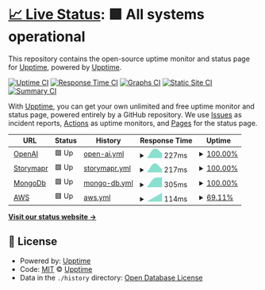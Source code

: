 # [📈 Live Status](https://upptime.github.io/upptime): <!--live status--> **🟩 All systems operational**

This repository contains the open-source uptime monitor and status page for [Upptime](https://upptime.js.org), powered by [Upptime](https://github.com/upptime/upptime).

[![Uptime CI](https://github.com/heymaslo/status/workflows/Uptime%20CI/badge.svg)](https://github.com/heymaslo/status/actions?query=workflow%3A%22Uptime+CI%22)
[![Response Time CI](https://github.com/heymaslo/status/workflows/Response%20Time%20CI/badge.svg)](https://github.com/heymaslo/status/actions?query=workflow%3A%22Response+Time+CI%22)
[![Graphs CI](https://github.com/heymaslo/status/workflows/Graphs%20CI/badge.svg)](https://github.com/heymaslo/status/actions?query=workflow%3A%22Graphs+CI%22)
[![Static Site CI](https://github.com/heymaslo/status/workflows/Static%20Site%20CI/badge.svg)](https://github.com/heymaslo/status/actions?query=workflow%3A%22Static+Site+CI%22)
[![Summary CI](https://github.com/heymaslo/status/workflows/Summary%20CI/badge.svg)](https://github.com/heymaslo/status/actions?query=workflow%3A%22Summary+CI%22)

With [Upptime](https://upptime.js.org), you can get your own unlimited and free uptime monitor and status page, powered entirely by a GitHub repository. We use [Issues](https://github.com/upptime/upptime/issues) as incident reports, [Actions](https://github.com/heymaslo/status/actions) as uptime monitors, and [Pages](https://upptime.github.io/upptime) for the status page.

<!--start: status pages-->
<!-- This summary is generated by Upptime (https://github.com/upptime/upptime) -->
<!-- Do not edit this manually, your changes will be overwritten -->
<!-- prettier-ignore -->
| URL | Status | History | Response Time | Uptime |
| --- | ------ | ------- | ------------- | ------ |
| <img alt="" src="https://favicons.githubusercontent.com/www.openai.com" height="13"> [OpenAI](https://www.openai.com) | 🟩 Up | [open-ai.yml](https://github.com/HeyMaslo/status/commits/HEAD/history/open-ai.yml) | <details><summary><img alt="Response time graph" src="./graphs/open-ai/response-time-week.png" height="20"> 227ms</summary><br><a href="https://heymaslo.github.io/status/history/open-ai"><img alt="Response time 227" src="https://img.shields.io/endpoint?url=https%3A%2F%2Fraw.githubusercontent.com%2FHeyMaslo%2Fstatus%2FHEAD%2Fapi%2Fopen-ai%2Fresponse-time.json"></a><br><a href="https://heymaslo.github.io/status/history/open-ai"><img alt="24-hour response time 227" src="https://img.shields.io/endpoint?url=https%3A%2F%2Fraw.githubusercontent.com%2FHeyMaslo%2Fstatus%2FHEAD%2Fapi%2Fopen-ai%2Fresponse-time-day.json"></a><br><a href="https://heymaslo.github.io/status/history/open-ai"><img alt="7-day response time 227" src="https://img.shields.io/endpoint?url=https%3A%2F%2Fraw.githubusercontent.com%2FHeyMaslo%2Fstatus%2FHEAD%2Fapi%2Fopen-ai%2Fresponse-time-week.json"></a><br><a href="https://heymaslo.github.io/status/history/open-ai"><img alt="30-day response time 227" src="https://img.shields.io/endpoint?url=https%3A%2F%2Fraw.githubusercontent.com%2FHeyMaslo%2Fstatus%2FHEAD%2Fapi%2Fopen-ai%2Fresponse-time-month.json"></a><br><a href="https://heymaslo.github.io/status/history/open-ai"><img alt="1-year response time 227" src="https://img.shields.io/endpoint?url=https%3A%2F%2Fraw.githubusercontent.com%2FHeyMaslo%2Fstatus%2FHEAD%2Fapi%2Fopen-ai%2Fresponse-time-year.json"></a></details> | <details><summary><a href="https://heymaslo.github.io/status/history/open-ai">100.00%</a></summary><a href="https://heymaslo.github.io/status/history/open-ai"><img alt="All-time uptime 100.00%" src="https://img.shields.io/endpoint?url=https%3A%2F%2Fraw.githubusercontent.com%2FHeyMaslo%2Fstatus%2FHEAD%2Fapi%2Fopen-ai%2Fuptime.json"></a><br><a href="https://heymaslo.github.io/status/history/open-ai"><img alt="24-hour uptime 100.00%" src="https://img.shields.io/endpoint?url=https%3A%2F%2Fraw.githubusercontent.com%2FHeyMaslo%2Fstatus%2FHEAD%2Fapi%2Fopen-ai%2Fuptime-day.json"></a><br><a href="https://heymaslo.github.io/status/history/open-ai"><img alt="7-day uptime 100.00%" src="https://img.shields.io/endpoint?url=https%3A%2F%2Fraw.githubusercontent.com%2FHeyMaslo%2Fstatus%2FHEAD%2Fapi%2Fopen-ai%2Fuptime-week.json"></a><br><a href="https://heymaslo.github.io/status/history/open-ai"><img alt="30-day uptime 100.00%" src="https://img.shields.io/endpoint?url=https%3A%2F%2Fraw.githubusercontent.com%2FHeyMaslo%2Fstatus%2FHEAD%2Fapi%2Fopen-ai%2Fuptime-month.json"></a><br><a href="https://heymaslo.github.io/status/history/open-ai"><img alt="1-year uptime 100.00%" src="https://img.shields.io/endpoint?url=https%3A%2F%2Fraw.githubusercontent.com%2FHeyMaslo%2Fstatus%2FHEAD%2Fapi%2Fopen-ai%2Fuptime-year.json"></a></details>
| <img alt="" src="https://favicons.githubusercontent.com/www.storymapr.com" height="13"> [Storymapr](https://www.storymapr.com) | 🟩 Up | [storymapr.yml](https://github.com/HeyMaslo/status/commits/HEAD/history/storymapr.yml) | <details><summary><img alt="Response time graph" src="./graphs/storymapr/response-time-week.png" height="20"> 217ms</summary><br><a href="https://heymaslo.github.io/status/history/storymapr"><img alt="Response time 217" src="https://img.shields.io/endpoint?url=https%3A%2F%2Fraw.githubusercontent.com%2FHeyMaslo%2Fstatus%2FHEAD%2Fapi%2Fstorymapr%2Fresponse-time.json"></a><br><a href="https://heymaslo.github.io/status/history/storymapr"><img alt="24-hour response time 217" src="https://img.shields.io/endpoint?url=https%3A%2F%2Fraw.githubusercontent.com%2FHeyMaslo%2Fstatus%2FHEAD%2Fapi%2Fstorymapr%2Fresponse-time-day.json"></a><br><a href="https://heymaslo.github.io/status/history/storymapr"><img alt="7-day response time 217" src="https://img.shields.io/endpoint?url=https%3A%2F%2Fraw.githubusercontent.com%2FHeyMaslo%2Fstatus%2FHEAD%2Fapi%2Fstorymapr%2Fresponse-time-week.json"></a><br><a href="https://heymaslo.github.io/status/history/storymapr"><img alt="30-day response time 217" src="https://img.shields.io/endpoint?url=https%3A%2F%2Fraw.githubusercontent.com%2FHeyMaslo%2Fstatus%2FHEAD%2Fapi%2Fstorymapr%2Fresponse-time-month.json"></a><br><a href="https://heymaslo.github.io/status/history/storymapr"><img alt="1-year response time 217" src="https://img.shields.io/endpoint?url=https%3A%2F%2Fraw.githubusercontent.com%2FHeyMaslo%2Fstatus%2FHEAD%2Fapi%2Fstorymapr%2Fresponse-time-year.json"></a></details> | <details><summary><a href="https://heymaslo.github.io/status/history/storymapr">100.00%</a></summary><a href="https://heymaslo.github.io/status/history/storymapr"><img alt="All-time uptime 100.00%" src="https://img.shields.io/endpoint?url=https%3A%2F%2Fraw.githubusercontent.com%2FHeyMaslo%2Fstatus%2FHEAD%2Fapi%2Fstorymapr%2Fuptime.json"></a><br><a href="https://heymaslo.github.io/status/history/storymapr"><img alt="24-hour uptime 100.00%" src="https://img.shields.io/endpoint?url=https%3A%2F%2Fraw.githubusercontent.com%2FHeyMaslo%2Fstatus%2FHEAD%2Fapi%2Fstorymapr%2Fuptime-day.json"></a><br><a href="https://heymaslo.github.io/status/history/storymapr"><img alt="7-day uptime 100.00%" src="https://img.shields.io/endpoint?url=https%3A%2F%2Fraw.githubusercontent.com%2FHeyMaslo%2Fstatus%2FHEAD%2Fapi%2Fstorymapr%2Fuptime-week.json"></a><br><a href="https://heymaslo.github.io/status/history/storymapr"><img alt="30-day uptime 100.00%" src="https://img.shields.io/endpoint?url=https%3A%2F%2Fraw.githubusercontent.com%2FHeyMaslo%2Fstatus%2FHEAD%2Fapi%2Fstorymapr%2Fuptime-month.json"></a><br><a href="https://heymaslo.github.io/status/history/storymapr"><img alt="1-year uptime 100.00%" src="https://img.shields.io/endpoint?url=https%3A%2F%2Fraw.githubusercontent.com%2FHeyMaslo%2Fstatus%2FHEAD%2Fapi%2Fstorymapr%2Fuptime-year.json"></a></details>
| <img alt="" src="https://favicons.githubusercontent.com/www.mongodb.com" height="13"> [MongoDb](https://www.mongodb.com) | 🟩 Up | [mongo-db.yml](https://github.com/HeyMaslo/status/commits/HEAD/history/mongo-db.yml) | <details><summary><img alt="Response time graph" src="./graphs/mongo-db/response-time-week.png" height="20"> 305ms</summary><br><a href="https://heymaslo.github.io/status/history/mongo-db"><img alt="Response time 305" src="https://img.shields.io/endpoint?url=https%3A%2F%2Fraw.githubusercontent.com%2FHeyMaslo%2Fstatus%2FHEAD%2Fapi%2Fmongo-db%2Fresponse-time.json"></a><br><a href="https://heymaslo.github.io/status/history/mongo-db"><img alt="24-hour response time 305" src="https://img.shields.io/endpoint?url=https%3A%2F%2Fraw.githubusercontent.com%2FHeyMaslo%2Fstatus%2FHEAD%2Fapi%2Fmongo-db%2Fresponse-time-day.json"></a><br><a href="https://heymaslo.github.io/status/history/mongo-db"><img alt="7-day response time 305" src="https://img.shields.io/endpoint?url=https%3A%2F%2Fraw.githubusercontent.com%2FHeyMaslo%2Fstatus%2FHEAD%2Fapi%2Fmongo-db%2Fresponse-time-week.json"></a><br><a href="https://heymaslo.github.io/status/history/mongo-db"><img alt="30-day response time 305" src="https://img.shields.io/endpoint?url=https%3A%2F%2Fraw.githubusercontent.com%2FHeyMaslo%2Fstatus%2FHEAD%2Fapi%2Fmongo-db%2Fresponse-time-month.json"></a><br><a href="https://heymaslo.github.io/status/history/mongo-db"><img alt="1-year response time 305" src="https://img.shields.io/endpoint?url=https%3A%2F%2Fraw.githubusercontent.com%2FHeyMaslo%2Fstatus%2FHEAD%2Fapi%2Fmongo-db%2Fresponse-time-year.json"></a></details> | <details><summary><a href="https://heymaslo.github.io/status/history/mongo-db">100.00%</a></summary><a href="https://heymaslo.github.io/status/history/mongo-db"><img alt="All-time uptime 100.00%" src="https://img.shields.io/endpoint?url=https%3A%2F%2Fraw.githubusercontent.com%2FHeyMaslo%2Fstatus%2FHEAD%2Fapi%2Fmongo-db%2Fuptime.json"></a><br><a href="https://heymaslo.github.io/status/history/mongo-db"><img alt="24-hour uptime 100.00%" src="https://img.shields.io/endpoint?url=https%3A%2F%2Fraw.githubusercontent.com%2FHeyMaslo%2Fstatus%2FHEAD%2Fapi%2Fmongo-db%2Fuptime-day.json"></a><br><a href="https://heymaslo.github.io/status/history/mongo-db"><img alt="7-day uptime 100.00%" src="https://img.shields.io/endpoint?url=https%3A%2F%2Fraw.githubusercontent.com%2FHeyMaslo%2Fstatus%2FHEAD%2Fapi%2Fmongo-db%2Fuptime-week.json"></a><br><a href="https://heymaslo.github.io/status/history/mongo-db"><img alt="30-day uptime 100.00%" src="https://img.shields.io/endpoint?url=https%3A%2F%2Fraw.githubusercontent.com%2FHeyMaslo%2Fstatus%2FHEAD%2Fapi%2Fmongo-db%2Fuptime-month.json"></a><br><a href="https://heymaslo.github.io/status/history/mongo-db"><img alt="1-year uptime 100.00%" src="https://img.shields.io/endpoint?url=https%3A%2F%2Fraw.githubusercontent.com%2FHeyMaslo%2Fstatus%2FHEAD%2Fapi%2Fmongo-db%2Fuptime-year.json"></a></details>
| <img alt="" src="https://favicons.githubusercontent.com/amazon.com" height="13"> [AWS](https://amazon.com) | 🟩 Up | [aws.yml](https://github.com/HeyMaslo/status/commits/HEAD/history/aws.yml) | <details><summary><img alt="Response time graph" src="./graphs/aws/response-time-week.png" height="20"> 114ms</summary><br><a href="https://heymaslo.github.io/status/history/aws"><img alt="Response time 114" src="https://img.shields.io/endpoint?url=https%3A%2F%2Fraw.githubusercontent.com%2FHeyMaslo%2Fstatus%2FHEAD%2Fapi%2Faws%2Fresponse-time.json"></a><br><a href="https://heymaslo.github.io/status/history/aws"><img alt="24-hour response time 114" src="https://img.shields.io/endpoint?url=https%3A%2F%2Fraw.githubusercontent.com%2FHeyMaslo%2Fstatus%2FHEAD%2Fapi%2Faws%2Fresponse-time-day.json"></a><br><a href="https://heymaslo.github.io/status/history/aws"><img alt="7-day response time 114" src="https://img.shields.io/endpoint?url=https%3A%2F%2Fraw.githubusercontent.com%2FHeyMaslo%2Fstatus%2FHEAD%2Fapi%2Faws%2Fresponse-time-week.json"></a><br><a href="https://heymaslo.github.io/status/history/aws"><img alt="30-day response time 114" src="https://img.shields.io/endpoint?url=https%3A%2F%2Fraw.githubusercontent.com%2FHeyMaslo%2Fstatus%2FHEAD%2Fapi%2Faws%2Fresponse-time-month.json"></a><br><a href="https://heymaslo.github.io/status/history/aws"><img alt="1-year response time 114" src="https://img.shields.io/endpoint?url=https%3A%2F%2Fraw.githubusercontent.com%2FHeyMaslo%2Fstatus%2FHEAD%2Fapi%2Faws%2Fresponse-time-year.json"></a></details> | <details><summary><a href="https://heymaslo.github.io/status/history/aws">69.11%</a></summary><a href="https://heymaslo.github.io/status/history/aws"><img alt="All-time uptime 69.11%" src="https://img.shields.io/endpoint?url=https%3A%2F%2Fraw.githubusercontent.com%2FHeyMaslo%2Fstatus%2FHEAD%2Fapi%2Faws%2Fuptime.json"></a><br><a href="https://heymaslo.github.io/status/history/aws"><img alt="24-hour uptime 69.11%" src="https://img.shields.io/endpoint?url=https%3A%2F%2Fraw.githubusercontent.com%2FHeyMaslo%2Fstatus%2FHEAD%2Fapi%2Faws%2Fuptime-day.json"></a><br><a href="https://heymaslo.github.io/status/history/aws"><img alt="7-day uptime 69.11%" src="https://img.shields.io/endpoint?url=https%3A%2F%2Fraw.githubusercontent.com%2FHeyMaslo%2Fstatus%2FHEAD%2Fapi%2Faws%2Fuptime-week.json"></a><br><a href="https://heymaslo.github.io/status/history/aws"><img alt="30-day uptime 69.11%" src="https://img.shields.io/endpoint?url=https%3A%2F%2Fraw.githubusercontent.com%2FHeyMaslo%2Fstatus%2FHEAD%2Fapi%2Faws%2Fuptime-month.json"></a><br><a href="https://heymaslo.github.io/status/history/aws"><img alt="1-year uptime 69.11%" src="https://img.shields.io/endpoint?url=https%3A%2F%2Fraw.githubusercontent.com%2FHeyMaslo%2Fstatus%2FHEAD%2Fapi%2Faws%2Fuptime-year.json"></a></details>

<!--end: status pages-->

[**Visit our status website →**](https://upptime.github.io/upptime)

## 📄 License

- Powered by: [Upptime](https://github.com/upptime/upptime)
- Code: [MIT](./LICENSE) © [Upptime](https://upptime.js.org)
- Data in the `./history` directory: [Open Database License](https://opendatacommons.org/licenses/odbl/1-0/)
